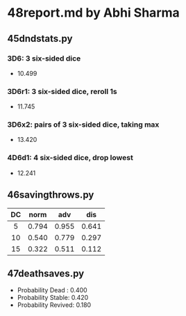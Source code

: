 # 48report.md by Abhi Sharma

## 45dndstats.py

### 3D6: 3 six-sided dice

- 10.499

### 3D6r1: 3 six-sided dice, reroll 1s

- 11.745

### 3D6x2: pairs of 3 six-sided dice, taking max

- 13.420

### 4D6d1: 4 six-sided dice, drop lowest

- 12.241


## 46savingthrows.py

| DC | norm  |  adv  | dis   |
|:--:| :----:| :---: | :---: |
| 5  | 0.794 | 0.955 | 0.641 |
| 10 | 0.540 | 0.779 | 0.297 |
| 15 | 0.322 | 0.511 | 0.112 |


## 47deathsaves.py

- Probability Dead : 0.400
- Probability Stable: 0.420
- Probability Revived: 0.180